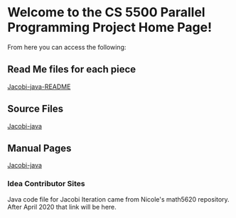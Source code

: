 # Welcome to the CS 5500 Parallel Programming Project Home Page!
From here you can access the following:   

## Read Me files for each piece
[Jacobi-java-README](https://github.com/nicoleefleming/ParallelProgrammingProject/blob/master/Source/Jacobi-java-README.md)     
[]()  

## Source Files
[Jacobi-java](https://github.com/nicoleefleming/ParallelProgrammingProject/edit/master/Source/Jacobi.java)     
[]()    

## Manual Pages
[Jacobi-java](https://github.com/nicoleefleming/ParallelProgrammingProject/blob/master/SoftwareManual/Jacobi-java.md)    
[]()      

### Idea Contributor Sites
Java code file for Jacobi Iteration came from Nicole's math5620 repository. After April 2020 that link will be here.     

